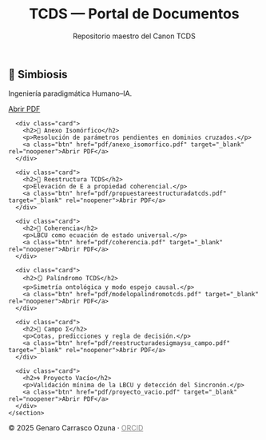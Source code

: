 
</head>
<body>
  <header>
    <h1>TCDS — Portal de Documentos</h1>
    <p class="subtitle">Repositorio maestro del Canon TCDS</p>
  </header>

  <main>
    <section class="grid">
      <div class="card">
        <h2>🤝 Simbiosis</h2>
        <p>Ingeniería paradigmática Humano–IA.</p>
        <a class="btn" href="pdf/simbiosis.pdf" target="_blank" rel="noopener">Abrir PDF</a>
      </div>

      <div class="card">
        <h2>🔁 Anexo Isomórfico</h2>
        <p>Resolución de parámetros pendientes en dominios cruzados.</p>
        <a class="btn" href="pdf/anexo_isomorfico.pdf" target="_blank" rel="noopener">Abrir PDF</a>
      </div>

      <div class="card">
        <h2>📐 Reestructura TCDS</h2>
        <p>Elevación de E a propiedad coherencial.</p>
        <a class="btn" href="pdf/propuestareestructuradatcds.pdf" target="_blank" rel="noopener">Abrir PDF</a>
      </div>

      <div class="card">
        <h2>🧠 Coherencia</h2>
        <p>LBCU como ecuación de estado universal.</p>
        <a class="btn" href="pdf/coherencia.pdf" target="_blank" rel="noopener">Abrir PDF</a>
      </div>

      <div class="card">
        <h2>🪞 Palíndromo TCDS</h2>
        <p>Simetría ontológica y modo espejo causal.</p>
        <a class="btn" href="pdf/modelopalindromotcds.pdf" target="_blank" rel="noopener">Abrir PDF</a>
      </div>

      <div class="card">
        <h2>📡 Campo Σ</h2>
        <p>Cotas, predicciones y regla de decisión.</p>
        <a class="btn" href="pdf/reestructuradesigmaysu_campo.pdf" target="_blank" rel="noopener">Abrir PDF</a>
      </div>

      <div class="card">
        <h2>🌀 Proyecto Vacío</h2>
        <p>Validación mínima de la LBCU y detección del Sincronón.</p>
        <a class="btn" href="pdf/proyecto_vacio.pdf" target="_blank" rel="noopener">Abrir PDF</a>
      </div>
    </section>
  </main>

  <footer>
    © 2025 Genaro Carrasco Ozuna · 
    <a href="https://orcid.org/0009-0005-6358-9910" style="color:#888" target="_blank" rel="noopener">ORCID</a>
  </footer>
</body>
</html>
